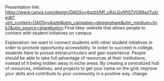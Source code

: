 Presentation link: https://www.canva.com/design/DAGSyy4qzbI/Mf_uRxLQuN10ZVG89azTuA/edit?utm_content=DAGSyy4qzbI&utm_campaign=designshare&utm_medium=link2&utm_source=sharebutton 
Final Idea: website that allows people to connect with student initiatives on campus 

Explanation: we want to connect students with other student initiatives in order to promote opportunity accessibility. In order to succeed in college, students have to pursue extracurriculars and gain experience. People should be able to take full advantage of resources at their institutions, instead of it being hidden away in niche areas. By creating a centralized hub of resources, initiatives, and projects to get your name on the grid, improve your skills and contribute to your community in a positive way. 
 change
